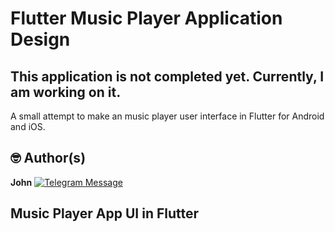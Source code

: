 # Flutter Music Player Application Design

## This application is not completed yet. Currently, I am working on it. 
A small attempt to make an music player user interface in Flutter for Android and iOS.

## 🤓 Author(s)
**John** [![Telegram Message](https://img.shields.io/badge/message%20@johnnybeatz-grey?style=social&logo=telegram)](https://t.me/johnnybeatz)

## Music Player App UI in Flutter




